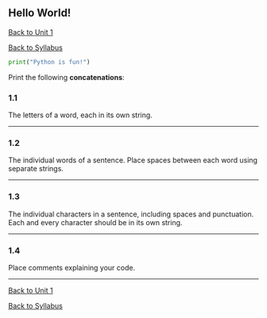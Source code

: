 ## **Hello World!**

[Back to Unit 1](https://github.com/PdxCodeGuild/Programming101/blob/master/units/unit-1.md)

[Back to Syllabus](https://github.com/PdxCodeGuild/Programming101)

```python
print("Python is fun!")
```

Print the following **concatenations**:

### **1.1**

The letters of a word, each in its own string.

---

### **1.2**

The individual words of a sentence. Place spaces between each word using separate strings.

---

### **1.3**

The individual characters in a sentence, including spaces and punctuation. Each and every character should be in its own string.

---

### **1.4**

Place comments explaining your code.

---

[Back to Unit 1](https://github.com/PdxCodeGuild/Programming101/blob/master/units/unit-1.md)

[Back to Syllabus](https://github.com/PdxCodeGuild/Programming101)
